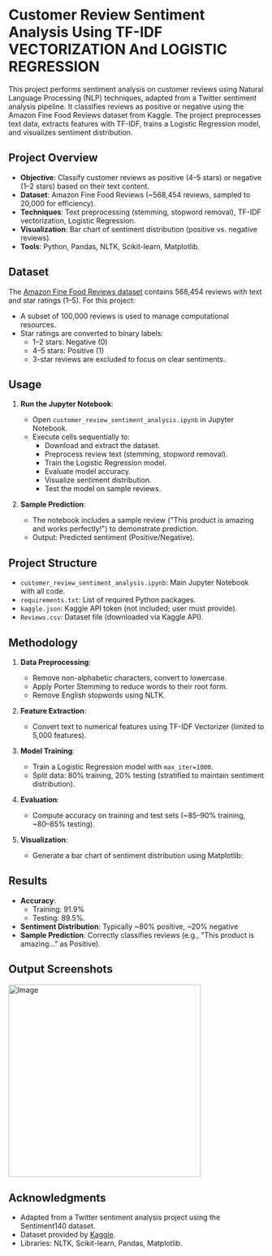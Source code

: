 # Customer Review Sentiment Analysis Using TF-IDF VECTORIZATION And LOGISTIC REGRESSION

This project performs sentiment analysis on customer reviews using Natural Language Processing (NLP) techniques, adapted from a Twitter sentiment analysis pipeline. It classifies reviews as positive or negative using the Amazon Fine Food Reviews dataset from Kaggle. The project preprocesses text data, extracts features with TF-IDF, trains a Logistic Regression model, and visualizes sentiment distribution.

## Project Overview

- **Objective**: Classify customer reviews as positive (4–5 stars) or negative (1–2 stars) based on their text content.
- **Dataset**: Amazon Fine Food Reviews (~568,454 reviews, sampled to 20,000 for efficiency).
- **Techniques**: Text preprocessing (stemming, stopword removal), TF-IDF vectorization, Logistic Regression.
- **Visualization**: Bar chart of sentiment distribution (positive vs. negative reviews).
- **Tools**: Python, Pandas, NLTK, Scikit-learn, Matplotlib.

## Dataset

The [Amazon Fine Food Reviews dataset](https://www.kaggle.com/datasets/snap/amazon-fine-food-reviews) contains 568,454 reviews with text and star ratings (1–5). For this project:
- A subset of 100,000 reviews is used to manage computational resources.
- Star ratings are converted to binary labels:
  - 1–2 stars: Negative (0)
  - 4–5 stars: Positive (1)
  - 3-star reviews are excluded to focus on clear sentiments.

## Usage

1. **Run the Jupyter Notebook**:
   - Open `customer_review_sentiment_analysis.ipynb` in Jupyter Notebook.
   - Execute cells sequentially to:
     - Download and extract the dataset.
     - Preprocess review text (stemming, stopword removal).
     - Train the Logistic Regression model.
     - Evaluate model accuracy.
     - Visualize sentiment distribution.
     - Test the model on sample reviews.

2. **Sample Prediction**:
   - The notebook includes a sample review ("This product is amazing and works perfectly!") to demonstrate prediction.
   - Output: Predicted sentiment (Positive/Negative).

## Project Structure

- `customer_review_sentiment_analysis.ipynb`: Main Jupyter Notebook with all code.
- `requirements.txt`: List of required Python packages.
- `kaggle.json`: Kaggle API token (not included; user must provide).
- `Reviews.csv`: Dataset file (downloaded via Kaggle API).

## Methodology

1. **Data Preprocessing**:
   - Remove non-alphabetic characters, convert to lowercase.
   - Apply Porter Stemming to reduce words to their root form.
   - Remove English stopwords using NLTK.

2. **Feature Extraction**:
   - Convert text to numerical features using TF-IDF Vectorizer (limited to 5,000 features).

3. **Model Training**:
   - Train a Logistic Regression model with `max_iter=1000`.
   - Split data: 80% training, 20% testing (stratified to maintain sentiment distribution).

4. **Evaluation**:
   - Compute accuracy on training and test sets (~85–90% training, ~80–85% testing).

5. **Visualization**:
   - Generate a bar chart of sentiment distribution using Matplotlib:
   
## Results

- **Accuracy**: 
  - Training: 91.9% 
  - Testing: 89.5%.
- **Sentiment Distribution**: Typically ~80% positive, ~20% negative 
- **Sample Prediction**: Correctly classifies reviews (e.g., "This product is amazing..." as Positive).

## Output Screenshots

<img width="379" alt="Image" src="https://github.com/user-attachments/assets/4ecd3534-2dc2-4918-bd31-768216536cf7" />

## Acknowledgments

- Adapted from a Twitter sentiment analysis project using the Sentiment140 dataset.
- Dataset provided by [Kaggle](https://www.kaggle.com/datasets/snap/amazon-fine-food-reviews).
- Libraries: NLTK, Scikit-learn, Pandas, Matplotlib.


